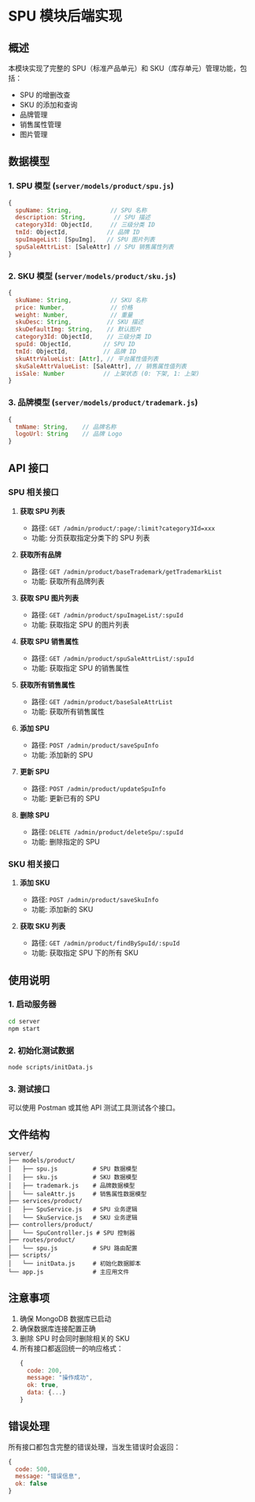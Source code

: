 # SPU 模块后端实现

## 概述

本模块实现了完整的 SPU（标准产品单元）和 SKU（库存单元）管理功能，包括：

- SPU 的增删改查
- SKU 的添加和查询
- 品牌管理
- 销售属性管理
- 图片管理

## 数据模型

### 1. SPU 模型 (`server/models/product/spu.js`)
```javascript
{
  spuName: String,           // SPU 名称
  description: String,        // SPU 描述
  category3Id: ObjectId,     // 三级分类 ID
  tmId: ObjectId,           // 品牌 ID
  spuImageList: [SpuImg],   // SPU 图片列表
  spuSaleAttrList: [SaleAttr] // SPU 销售属性列表
}
```

### 2. SKU 模型 (`server/models/product/sku.js`)
```javascript
{
  skuName: String,           // SKU 名称
  price: Number,             // 价格
  weight: Number,            // 重量
  skuDesc: String,          // SKU 描述
  skuDefaultImg: String,    // 默认图片
  category3Id: ObjectId,    // 三级分类 ID
  spuId: ObjectId,         // SPU ID
  tmId: ObjectId,          // 品牌 ID
  skuAttrValueList: [Attr], // 平台属性值列表
  skuSaleAttrValueList: [SaleAttr], // 销售属性值列表
  isSale: Number           // 上架状态 (0: 下架, 1: 上架)
}
```

### 3. 品牌模型 (`server/models/product/trademark.js`)
```javascript
{
  tmName: String,    // 品牌名称
  logoUrl: String    // 品牌 Logo
}
```

## API 接口

### SPU 相关接口

1. **获取 SPU 列表**
   - 路径: `GET /admin/product/:page/:limit?category3Id=xxx`
   - 功能: 分页获取指定分类下的 SPU 列表

2. **获取所有品牌**
   - 路径: `GET /admin/product/baseTrademark/getTrademarkList`
   - 功能: 获取所有品牌列表

3. **获取 SPU 图片列表**
   - 路径: `GET /admin/product/spuImageList/:spuId`
   - 功能: 获取指定 SPU 的图片列表

4. **获取 SPU 销售属性**
   - 路径: `GET /admin/product/spuSaleAttrList/:spuId`
   - 功能: 获取指定 SPU 的销售属性

5. **获取所有销售属性**
   - 路径: `GET /admin/product/baseSaleAttrList`
   - 功能: 获取所有销售属性

6. **添加 SPU**
   - 路径: `POST /admin/product/saveSpuInfo`
   - 功能: 添加新的 SPU

7. **更新 SPU**
   - 路径: `POST /admin/product/updateSpuInfo`
   - 功能: 更新已有的 SPU

8. **删除 SPU**
   - 路径: `DELETE /admin/product/deleteSpu/:spuId`
   - 功能: 删除指定的 SPU

### SKU 相关接口

1. **添加 SKU**
   - 路径: `POST /admin/product/saveSkuInfo`
   - 功能: 添加新的 SKU

2. **获取 SKU 列表**
   - 路径: `GET /admin/product/findBySpuId/:spuId`
   - 功能: 获取指定 SPU 下的所有 SKU

## 使用说明

### 1. 启动服务器
```bash
cd server
npm start
```

### 2. 初始化测试数据
```bash
node scripts/initData.js
```

### 3. 测试接口
可以使用 Postman 或其他 API 测试工具测试各个接口。

## 文件结构

```
server/
├── models/product/
│   ├── spu.js          # SPU 数据模型
│   ├── sku.js          # SKU 数据模型
│   ├── trademark.js    # 品牌数据模型
│   └── saleAttr.js     # 销售属性数据模型
├── services/product/
│   ├── SpuService.js   # SPU 业务逻辑
│   └── SkuService.js   # SKU 业务逻辑
├── controllers/product/
│   └── SpuController.js # SPU 控制器
├── routes/product/
│   └── spu.js          # SPU 路由配置
├── scripts/
│   └── initData.js     # 初始化数据脚本
└── app.js              # 主应用文件
```

## 注意事项

1. 确保 MongoDB 数据库已启动
2. 确保数据库连接配置正确
3. 删除 SPU 时会同时删除相关的 SKU
4. 所有接口都返回统一的响应格式：
   ```javascript
   {
     code: 200,
     message: "操作成功",
     ok: true,
     data: {...}
   }
   ```

## 错误处理

所有接口都包含完整的错误处理，当发生错误时会返回：
```javascript
{
  code: 500,
  message: "错误信息",
  ok: false
}
``` 